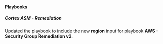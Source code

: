 
#### Playbooks

##### Cortex ASM - Remediation

Updated the playbook to include the new **region** input for playbook **AWS - Security Group Remediation v2**.
